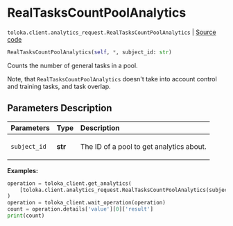 # RealTasksCountPoolAnalytics
`toloka.client.analytics_request.RealTasksCountPoolAnalytics` | [Source code](https://github.com/Toloka/toloka-kit/blob/v1.2.3/src/client/analytics_request.py#L68)

```python
RealTasksCountPoolAnalytics(self, *, subject_id: str)
```

Counts the number of general tasks in a pool.


Note, that `RealTasksCountPoolAnalytics` doesn't take into account control and training tasks, and task overlap.

## Parameters Description

| Parameters | Type | Description |
| :----------| :----| :-----------|
`subject_id`|**str**|<p>The ID of a pool to get analytics about.</p>

**Examples:**


```python
operation = toloka_client.get_analytics(
    [toloka.client.analytics_request.RealTasksCountPoolAnalytics(subject_id='1084779')]
)
operation = toloka_client.wait_operation(operation)
count = operation.details['value'][0]['result']
print(count)
```
